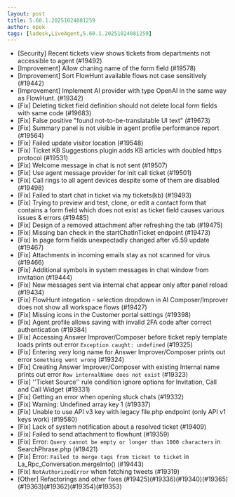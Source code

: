 ```yaml
---
layout: post
title: 5.60.1.20251024081259
author: opok
tags: [ladesk,LiveAgent,5.60.1.20251024081259]
---
```

- [Security] Recent tickets view shows tickets from departments not accessible to agent (#19492)
- [Improvement] Allow chaning name of the form field (#19578)
- [Improvement] Sort FlowHunt available flows not case sensitively (#19442)
- [Improvement] Implement AI provider with type OpenAI in the same way as FlowHunt. (#19342)
- [Fix] Deleting ticket field definition should not delete local form fields with same code (#19683)
- [Fix] False positive "found not-to-be-translatable UI text" (#19673)
- [Fix] Summary panel is not visible in agent profile performance report (#19564)
- [Fix] Failed update visitor location (#19548)
- [Fix] Ticket KB Suggestions plugin adds KB articles with doubled https protocol (#19531)
- [Fix] Welcome message in chat is not sent (#19507)
- [Fix] Use agent message provider for init call ticket (#19501)
- [Fix] Call rings to all agent devices despite some of them are disabled (#19498)
- [Fix] Failed to start chat in ticket via my tickets(kb) (#19493)
- [Fix] Trying to preview and test, clone, or edit a contact form that contains a form field which does not exist as ticket field causes various issues & errors (#19485)
- [Fix] Design of a removed attachment after refreshing the tab (#19475)
- [Fix] Missing ban check in the startChatInTicket endpoint (#19473)
- [Fix] In page form fields unexpectadly changed after v5.59 update (#19467)
- [Fix] Attachments in incoming emails stay as not scanned for virus (#19466)
- [Fix] Additional symbols in system messages in chat window from invitation (#19444)
- [Fix] New messages sent via internal chat appear only after panel reload (#19434)
- [Fix] FlowHunt integation - selection dropdown in AI Composer/Improver does not show all workspace flows (#19427)
- [Fix] Missing icons in the Customer portal settings (#19398)
- [Fix] Agent profile allows saving with invalid 2FA code after correct authentication (#19384)
- [Fix] Accessing Answer Improver/Composer before ticket reply template loads prints out error `Exception caught: undefined` (#19325)
- [Fix] Entering very long name for Answer Improver/Composer prints out error `Something went wrong` (#19324)
- [Fix] Creating Answer Improver/Composer with existing Internal name prints out error `Row internalName does not exist` (#19323)
- [Fix] ''Ticket Source'' rule condition ignore options for Invitation, Call and Call Widget (#19331)
- [Fix] Getting an error when opening stuck chats (#19332)
- [Fix] Warning: Undefined array key 1 (#19337)
- [Fix] Unable to use API v3 key with legacy file.php endpoint (only API v1 keys work) (#19580)
- [Fix] Lack of system notification about a resolved ticket (#19409)
- [Fix] Failed to send attachment to flowhunt (#19359)
- [Fix] Error: `Query cannot be empty or longer than 1000 characters` in SearchPhrase.php (#19421)
- [Fix] Error: `Failed to merge tags from ticket to ticket` in La_Rpc_Conversation.mergeInto() (#19443)
- [Fix] `NotAuthorizedError` when fetching tweets (#19319)
- [Other] Refactorings and other fixes (#19425)(#19336)(#19340)(#19365)(#19363)(#19362)(#19354)(#19353)